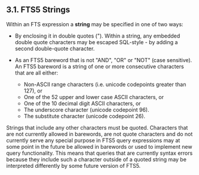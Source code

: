 ## 3\.1\. FTS5 Strings



Within an FTS expression a **string** may be specified in one of two ways:



* By enclosing it in double quotes ("). Within a string, any embedded
 double quote characters may be escaped SQL\-style \- by adding a second
 double\-quote character.
* As an FTS5 bareword that is not "AND", "OR" or "NOT" (case sensitive).
 An FTS5 bareword is a string of one or more consecutive characters that
 are all either:

 


	+ Non\-ASCII range characters (i.e. unicode codepoints greater
	 than 127\), or
	+ One of the 52 upper and lower case ASCII characters, or
	+ One of the 10 decimal digit ASCII characters, or
	+ The underscore character (unicode codepoint 96\).
	+ The substitute character (unicode codepoint 26\).

 Strings that include any other characters must be quoted. Characters
 that are not currently allowed in barewords, are not quote characters and
 do not currently serve any special purpose in FTS5 query expressions may
 at some point in the future be allowed in barewords or used to implement
 new query functionality. This means that queries that are currently
 syntax errors because they include such a character outside of a quoted
 string may be interpreted differently by some future version of FTS5\.



